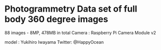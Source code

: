 
# Photogrammetry Data set of full body 360 degree images

88 images - 8MP, 478MB in total
Camera : Raspberry Pi Camera Module v2 

model : Yukihiro Iwayama  Twitter: @HappyOcean